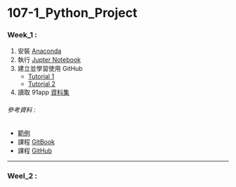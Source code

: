 # 107-1_Python_Project

### Week_1 :
  1. 安裝 [Anaconda](https://www.google.com/url?q=https://www.anaconda.com/download/&sa=D&ust=1536765986428000&usg=AFQjCNHPCgwCeTJAhwvIB0rcx7Z3xSvwwQ)
  2. 執行 [Jupter Notebook](https://www.google.com/url?q=https://jupyter.readthedocs.io/en/latest/install.html%23installing-jupyter-using-anaconda-and-conda&sa=D&ust=1536765986428000&usg=AFQjCNHpujKN_KI7FPbOunCQ7iRfV_jK1A)
  3. 建立並學習使用 GitHub
     * [Tutorial 1](https://www.google.com/url?q=https://youtu.be/XBzUqQbHHhw&sa=D&ust=1536765986429000&usg=AFQjCNGC-VbLL6BQ8z36f7TWUroJdAeNUw)
     * [Tutorial 2](https://www.google.com/url?q=https://youtu.be/ci3W1T88mzw&sa=D&ust=1536765986429000&usg=AFQjCNFH3yWk5DFXgF8fY5dFQ3AO-Eje7A)
  4. 讀取 91app [資料集](https://www.google.com/url?q=https://github.com/NTU-CSX-Project/107-1PythonSampleCode/blob/master/week_1/course_1/06%2520-%2520%25E8%25AA%258D%25E8%25AD%259891app%25E8%25B3%2587%25E6%2596%2599.ipynb&sa=D&ust=1536765986430000&usg=AFQjCNG7XEeqV_hZubjDXk4PR8YNYEdLjA)
###### 參考資料 :
  * [範例](https://github.com/NTU-CSX-Project/107-1PythonSampleCode/tree/master/week_1/course_1) 
  * 課程 [GitBook](https://pecu.gitbooks.io/python_/content/week1/4-python-basic-i.html)
  * 課程 [GitHub](https://github.com/NTU-CSX-Project/107-1PythonSampleCode)

---

### Weel_2 :

